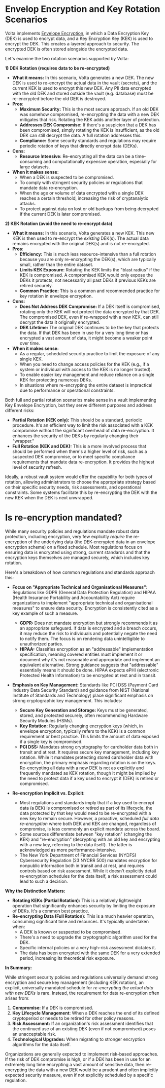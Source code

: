 # Envelop Encryption and Key Rotation Scenarios

Volta implements [Envelope Encryption](https://en.wikipedia.org/wiki/Hybrid_cryptosystem#Envelope_encryption), in which a Data Encryption Key (DEK) is used to encrypt data, and a Key Encryption Key (KEK) is used 
to encrypt the DEK. This creates a layered approach to security. The encrypted DEK is often stored alongside the encrypted data.

Let's examine the two rotation scenarios supported by Volta:

**1) DEK Rotation (requires data to be re-encrypted)**

*   **What it means:** In this scenario, Volta generates a new DEK. The new DEK is used to re-encrypt the actual data in the vault (secrets), and the current KEK is used to encrypt this new DEK. Any PII data encrypted with the old DEK and stored outside the vault (e.g. database) must be re-encrypted before the old DEK is destroyed.
*   **Pros:**
    *   **Maximum Security:** This is the most secure approach. If an old DEK was somehow compromised, re-encrypting the data with a new DEK mitigates that risk. Rotating the KEK adds another layer of protection.
    *   **Addresses DEK Compromise:** If there's a suspicion that a DEK has been compromised, simply rotating the KEK is insufficient, as the old DEK can still decrypt the data. A full rotation addresses this.
    *   **Compliance:** Some security standards and regulations may require periodic rotation of keys that directly encrypt data (DEKs).
*   **Cons:**
    *   **Resource Intensive:** Re-encrypting all the data can be a time-consuming and computationally expensive operation, especially for large datasets.
*   **When it makes sense:**
    *   When a DEK is suspected to be compromised.
    *   To comply with stringent security policies or regulations that mandate data re-encryption.
    *   When the age or volume of data encrypted with a single DEK reaches a certain threshold, increasing the risk of cryptanalytic attacks.
    *   To protect against data on lost or old backups from being decrypted if the current DEK is later compromised.

**2) KEK Rotation (avoid the need to re-encrypt data)**

*   **What it means:** In this scenario, Volta generates a new KEK. This new KEK is then used to re-encrypt the *existing* DEK(s). The actual data remains encrypted with the original DEK(s) and is not re-encrypted.
*   **Pros:**
    *   **Efficiency:** This is much less resource-intensive than a full rotation because you are only re-encrypting the DEK(s), which are typically small, rather than the entire dataset.
    *   **Limits KEK Exposure:** Rotating the KEK limits the "blast radius" if the KEK is compromised. A compromised KEK would only expose the DEKs it protects, not necessarily all past DEKs if previous KEKs are retired securely.
    *   **Common Practice:** This is a common and recommended practice for key rotation in envelope encryption.
*   **Cons:**
    *   **Does Not Address DEK Compromise:** If a DEK itself is compromised, rotating only the KEK will not protect the data encrypted by that DEK. The compromised DEK, even if re-wrapped with a new KEK, can still decrypt the data it originally encrypted.
    *   **DEK Lifetime:** The original DEK continues to be the key that protects the data. If that DEK has been in use for a very long time or has encrypted a vast amount of data, it might become a weaker point over time.
*   **When it makes sense:**
    *   As a regular, scheduled security practice to limit the exposure of any single KEK.
    *   When you need to change access policies for the KEK (e.g., if a system or individual with access to the KEK is no longer trusted).
    *   To enable easier key management and reduce reliance on a single KEK for protecting numerous DEKs.
    *   In situations where re-encrypting the entire dataset is impractical due to performance or operational constraints.

Both full and partial rotation scenarios make sense in a vault implementing Key Envelope Encryption, but they serve different purposes and address different risks:

*   **Partial Rotation (KEK only):** This should be a standard, periodic procedure. It's an efficient way to limit the risk associated with a KEK compromise without the significant overhead of data re-encryption. It enhances the security of the DEKs by regularly changing their "wrapper."
*   **Full Rotation (KEK and DEK):** This is a more involved process that should be performed when there's a higher level of risk, such as a suspected DEK compromise, or to meet specific compliance requirements that mandate data re-encryption. It provides the highest level of security refresh.

Ideally, a robust vault system would offer the capability for both types of rotation, allowing administrators to choose the appropriate strategy based on their specific security needs, risk assessments, and operational constraints. Some systems facilitate this by re-encrypting the DEK with the new KEK when the DEK is next unwrapped.

# Is re-encryption mandated?

While many security policies and regulations mandate robust data protection, including encryption, very few explicitly *require* the re-encryption of the underlying data (the DEK-encrypted data in an envelope encryption scheme) on a fixed schedule. Most regulations focus on ensuring data is encrypted using strong, current standards and that the encryption keys themselves are managed securely, which includes key rotation.

Here's a breakdown of how common regulations and standards approach this:

*   **Focus on "Appropriate Technical and Organisational Measures":** Regulations like GDPR (General Data Protection Regulation) and HIPAA (Health Insurance Portability and Accountability Act) require organizations to implement "appropriate technical and organisational measures" to ensure data security. Encryption is consistently cited as a key example of such a measure.
    *   **GDPR:** Does not mandate encryption but strongly recommends it as an appropriate safeguard. If data is encrypted and a breach occurs, it may reduce the risk to individuals and potentially negate the need to notify them. The focus is on rendering data unintelligible to unauthorized parties.
    *   **HIPAA:** Classifies encryption as an "addressable" implementation specification, meaning covered entities must implement it or document why it's not reasonable and appropriate and implement an equivalent alternative. Strong guidance suggests that "addressable" essentially means it should be done. HIPAA expects ePHI (electronic Protected Health Information) to be encrypted at rest and in transit.

*   **Emphasis on Key Management:** Standards like PCI DSS (Payment Card Industry Data Security Standard) and guidance from NIST (National Institute of Standards and Technology) place significant emphasis on strong cryptographic key management. This includes:
    *   **Secure Key Generation and Storage:** Keys must be generated, stored, and protected securely, often recommending Hardware Security Modules (HSMs).
    *   **Key Rotation:** Regularly changing encryption keys (which, in envelope encryption, typically refers to the KEK) is a common requirement or best practice. This limits the amount of data exposed if a single key is compromised.
    *   **PCI DSS:** Mandates strong cryptography for cardholder data both in transit and at rest. It requires secure key management, including key rotation. While it mandates protecting stored cardholder data with encryption, the primary emphasis regarding rotation is on the keys. Re-encrypting all data with a new DEK is not as explicitly and frequently mandated as KEK rotation, though it might be implied by the need to protect data if a key used to encrypt it (DEK) is retired or compromised.

*   **Re-encryption Implicit vs. Explicit:**
    *   Most regulations and standards imply that if a key used to encrypt data (a DEK) is compromised or retired as part of its lifecycle, the data protected by that key would need to be re-encrypted with a new key to remain secure. However, a proactive, scheduled *full data re-encryption* where both DEK and KEK are changed, regardless of compromise, is less commonly an explicit mandate across the board.
    *   Some sources differentiate between "key rotation" (changing the KEK) and "re-encryption" (decrypting with an old key and encrypting with a new key, referring to the data itself). The latter is acknowledged as more performance-intensive.
    *   The New York Department of Financial Services (NYDFS) Cybersecurity Regulation (23 NYCRR 500) mandates encryption for nonpublic information both in transit and at rest, and requires controls based on risk assessment. While it doesn't explicitly detail re-encryption schedules for the data itself, a risk assessment could lead to such a decision.

**Why the Distinction Matters:**

*   **Rotating KEKs (Partial Rotation):** This is a relatively lightweight operation that significantly enhances security by limiting the exposure of DEKs. It's a common best practice.
*   **Re-encrypting Data (Full Rotation):** This is a much heavier operation, consuming significant time and resources. It's typically undertaken when:
    *   A DEK is known or suspected to be compromised.
    *   There's a need to upgrade the cryptographic algorithm used for the DEK.
    *   Specific internal policies or a very high-risk assessment dictates it.
    *   The data has been encrypted with the same DEK for a very extended period, increasing its theoretical risk exposure.

**In Summary:**

While stringent security policies and regulations universally demand strong encryption and secure key management (including KEK rotation), an explicit, universally mandated schedule for *re-encrypting the actual data with new DEKs* is rare. Instead, the requirement for data re-encryption often arises from:

1.  **Compromise:** If a DEK is compromised.
2.  **Key Lifecycle Management:** When a DEK reaches the end of its defined cryptoperiod or needs to be retired for other policy reasons.
3.  **Risk Assessment:** If an organization's risk assessment identifies that the continued use of an existing DEK (even if not compromised) poses an unacceptable risk.
4.  **Technological Upgrades:** When migrating to stronger encryption algorithms for the data itself.

Organizations are generally expected to implement risk-based approaches. If the risk of DEK compromise is high, or if a DEK has been in use for an extremely long time encrypting a vast amount of sensitive data, then re-encrypting the data with a new DEK would be a prudent and often implicitly expected security measure, even if not explicitly scheduled by a specific regulation.

